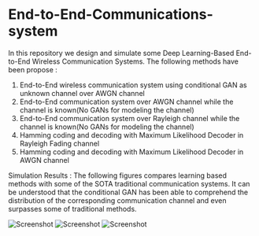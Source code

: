 # End-to-End-Communications-system
In this repository we design and simulate some Deep Learning-Based End-to-End Wireless Communication Systems.
The following methods have been propose :
1. End-to-End wireless communication system using conditional GAN as unknown channel over AWGN channel
2. End-to-End communication system over AWGN channel while the channel is known(No GANs for modeling the channel)
3. End-to-End communication system over Rayleigh channel while the channel is known(No GANs for modeling the channel)
4. Hamming coding and decoding with Maximum Likelihood Decoder in Rayleigh Fading channel
5. Hamming coding and decoding with Maximum Likelihood Decoder in AWGN channel

Simulation Results :
The following figures compares learning based methods with some of the SOTA traditional communication systems.
It can be understood that the conditional GAN has been able to comprehend the distribution of the corresponding communication channel and even surpasses some of traditional methods.

![Screenshot](https://github.com/moeinheidari/End-to-End-Communications-system/blob/main/Results/awgn%20results.png)
![Screenshot](https://github.com/moeinheidari/End-to-End-Communications-system/blob/main/Results/rayleigh%20results.png)
![Screenshot](https://github.com/moeinheidari/End-to-End-Communications-system/blob/main/Results/rayleigh%20results.png)


